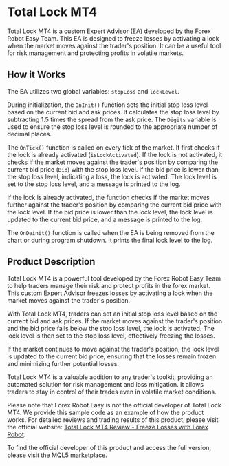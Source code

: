 # Total Lock MT4

Total Lock MT4 is a custom Expert Advisor (EA) developed by the Forex Robot Easy Team. This EA is designed to freeze losses by activating a lock when the market moves against the trader's position. It can be a useful tool for risk management and protecting profits in volatile markets.

## How it Works

The EA utilizes two global variables: `stopLoss` and `lockLevel`. 

During initialization, the `OnInit()` function sets the initial stop loss level based on the current bid and ask prices. It calculates the stop loss level by subtracting 1.5 times the spread from the ask price. The `Digits` variable is used to ensure the stop loss level is rounded to the appropriate number of decimal places.

The `OnTick()` function is called on every tick of the market. It first checks if the lock is already activated (`isLockActivated`). If the lock is not activated, it checks if the market moves against the trader's position by comparing the current bid price (`Bid`) with the stop loss level. If the bid price is lower than the stop loss level, indicating a loss, the lock is activated. The lock level is set to the stop loss level, and a message is printed to the log.

If the lock is already activated, the function checks if the market moves further against the trader's position by comparing the current bid price with the lock level. If the bid price is lower than the lock level, the lock level is updated to the current bid price, and a message is printed to the log.

The `OnDeinit()` function is called when the EA is being removed from the chart or during program shutdown. It prints the final lock level to the log.

## Product Description

Total Lock MT4 is a powerful tool developed by the Forex Robot Easy Team to help traders manage their risk and protect profits in the forex market. This custom Expert Advisor freezes losses by activating a lock when the market moves against the trader's position.

With Total Lock MT4, traders can set an initial stop loss level based on the current bid and ask prices. If the market moves against the trader's position and the bid price falls below the stop loss level, the lock is activated. The lock level is then set to the stop loss level, effectively freezing the losses.

If the market continues to move against the trader's position, the lock level is updated to the current bid price, ensuring that the losses remain frozen and minimizing further potential losses.

Total Lock MT4 is a valuable addition to any trader's toolkit, providing an automated solution for risk management and loss mitigation. It allows traders to stay in control of their trades even in volatile market conditions.

Please note that Forex Robot Easy is not the official developer of Total Lock MT4. We provide this sample code as an example of how the product works. For detailed reviews and trading results of this product, please visit the official website: [Total Lock MT4 Review - Freeze Losses with Forex Robot](https://forexroboteasy.com/forex-robot-review/total-lock-mt4-review-freeze-losses-with-forex-robot/).

To find the official developer of this product and access the full version, please visit the MQL5 marketplace.
